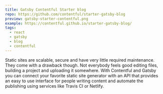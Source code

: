 ```yaml
---
title: Gatsby Contentful Starter blog
repo: https://github.com/contentful/starter-gatsby-blog
preview: gatsby-starter-contentful.png
example: https://contentful.github.io/starter-gatsby-blog/
tags:
  - react
  - gatsby
  - blog
  - contentful
---
```


Static sites are scalable, secure and have very little required maintenance. They come with a drawback though. Not everybody feels good editing files, building a project and uploading it somewhere. With Contentful and Gatsby you can connect your favorite static site generator with an API that provides an easy to use interface for people writing content and automate the publishing using services like Travis CI or Netlify.
